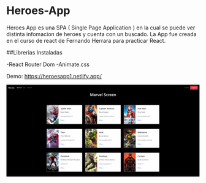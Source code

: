 # Heroes-App

Heroes App es una SPA ( Single Page Application ) en la cual se puede ver distinta infomacion de heroes y cuenta con un buscado. La App fue creada en el curso de react de Fernando Herrara para practicar React. <br/>

##Librerias Instaladas 

-React Router Dom
-Animate.css

Demo: https://heroesapp1.netlify.app/

![Image Text](https://github.com/AndresCastro-hub/Heroes-App/blob/main/assets/heroesapp.PNG)

